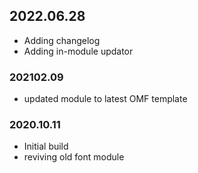## 2022.06.28
- Adding changelog
- Adding in-module updator

### 202102.09
- updated module to latest OMF template 


### 2020.10.11
- Initial build
- reviving old font module